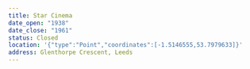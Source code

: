```yaml
---
title: Star Cinema
date_open: "1938"
date_close: "1961"
status: Closed
location: '{"type":"Point","coordinates":[-1.5146555,53.7979633]}'
address: Glenthorpe Crescent, Leeds
---
```

